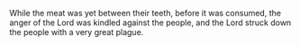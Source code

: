 While the meat was yet between their teeth, before it was consumed, the anger of the Lord was kindled against the people, and the Lord struck down the people with a very great plague.
